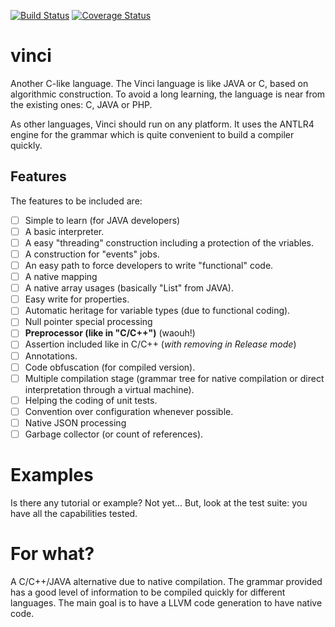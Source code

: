 
[![Build Status](https://travis-ci.org/wrey75/vinci.svg?branch=master)](https://travis-ci.org/wrey75/vinci)
[![Coverage Status](https://coveralls.io/repos/github/wrey75/vinci/badge.svg?branch=master)](https://coveralls.io/github/wrey75/vinci?branch=master)
# vinci

Another C-like language. The Vinci language is like JAVA or C, based on algorithmic
construction. To avoid a long learning, the language is near from the existing ones:
C, JAVA or PHP.

As other languages, Vinci should run on any platform. It uses the ANTLR4 engine for
the grammar which is quite convenient to build a compiler quickly.

## Features

The features to be included are:
 - [ ] Simple to learn (for JAVA developers)
 - [ ] A basic interpreter.
 - [ ] A easy "threading" construction including a protection of the vriables.
 - [ ] A construction for "events" jobs.
 - [ ] An easy path to force developers to write "functional" code.
 - [ ] A native mapping 
 - [ ] A native array usages (basically "List" from JAVA).
 - [ ] Easy write for properties.
 - [ ] Automatic heritage for variable types (due to functional coding).
 - [ ] Null pointer special processing
 - [ ] **Preprocessor (like in "C/C++")** (waouh!)
 - [ ] Assertion included like in C/C++ (*with removing in Release mode*)
 - [ ] Annotations.
 - [ ] Code obfuscation (for compiled version).
 - [ ] Multiple compilation stage (grammar tree for native compilation or direct interpretation through a virtual machine).
 - [ ] Helping the coding of unit tests.
 - [ ] Convention over configuration whenever possible.
 - [ ] Native JSON processing
 - [ ] Garbage collector (or count of references).
  
# Examples

Is there any tutorial or example? Not yet... But, look at the test suite: you have all the capabilities tested.

# For what?

A C/C++/JAVA alternative due to native compilation. The grammar provided has a good level of information to
be compiled quickly for different languages. The main goal is to have a LLVM code generation to have native
code.

 
